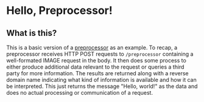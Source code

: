 # Hello, Preprocessor!

## What is this?

This is a basic version of a [preprocessor](https://github.com/Shared-Reality-Lab/IMAGE-server/wiki/2.-Handlers,-Preprocessors-and-Services#preprocessors=)
as an example.
To recap, a preprocessor receives HTTP POST requests to `/preprocessor` containing a well-formated IMAGE request in the body.
It then does some process to either produce additional data relevant to the request or queries a third party for more information.
The results are returned along with a reverse domain name indicating what kind of information is available and how it can be interpreted.
This just returns the message "Hello, world!" as the data and does no actual processing or communication of a request.
